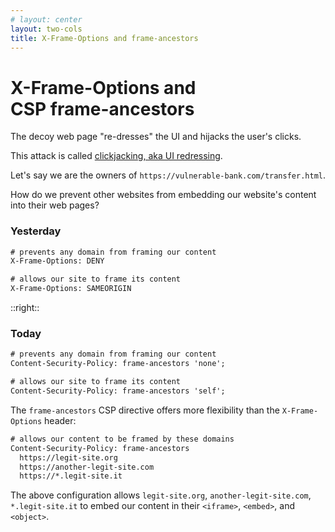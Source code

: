 ```yaml
---
# layout: center
layout: two-cols
title: X-Frame-Options and frame-ancestors
---
```

<h1>X-Frame-Options and<br>CSP frame-ancestors</h1>

<Transform scale="0.9">

The decoy web page <span class="color:accent">"re-dresses"</span> the UI and <span class="color:accent">hijacks</span> the user's clicks.

This attack is called [clickjacking, aka UI redressing](https://portswigger.net/web-security/clickjacking).

<p>Let's say we are the owners of <code class="link-decoration-none">https://vulnerable-bank.com/transfer.html</code>.</p>

How do we prevent <span class="color:accent">other websites</span> from embedding <span class="color:accent">our website's content</span> into their web pages?

### Yesterday

```txt
# prevents any domain from framing our content
X-Frame-Options: DENY

# allows our site to frame its content
X-Frame-Options: SAMEORIGIN
```

</Transform>

::right::

<Transform scale="0.9">

### Today

```txt
# prevents any domain from framing our content
Content-Security-Policy: frame-ancestors 'none';

# allows our site to frame its content
Content-Security-Policy: frame-ancestors 'self';
```

The `frame-ancestors` CSP directive offers more flexibility than the `X-Frame-Options` header:

```txt
# allows our content to be framed by these domains
Content-Security-Policy: frame-ancestors 
  https://legit-site.org 
  https://another-legit-site.com 
  https://*.legit-site.it
```

The above configuration allows `legit-site.org`, `another-legit-site.com`, `*.legit-site.it` to embed our content in their `<iframe>`, `<embed>`, and `<object>`.

</Transform>

<!--
The `X-Frame-Options` HTTP response header can be used to indicate whether or not a browser should be allowed to render a page in a `<frame>`, `<iframe>`, `<embed>` or `<object>`. Sites can use this to avoid clickjacking (aka UI redressing) attacks, by ensuring that their content is not embedded into other sites. With "content" we mean: a HTML document, a video, an image, a PDF file, etc. `<iframe>`, `<embed>` and `<object>` elements. `<iframe>`s are for embedding other web pages, and the other two allow you to embed external resources such as PDF files.

- [Clickjacking Defense Cheat Sheet](https://cheatsheetseries.owasp.org/cheatsheets/Clickjacking_Defense_Cheat_Sheet.html)
- [Difference between iframe, embed and object elements](https://stackoverflow.com/questions/16660559/difference-between-iframe-embed-and-object-elements)
- [From object to iframe — other embedding technologies](https://developer.mozilla.org/en-US/docs/Learn/HTML/Multimedia_and_embedding/Other_embedding_technologies)

A clickjacking attack can be combined with a CSRF attack. Clickjacking relies on deceiving users into interacting with content that they don't intend to interact with. If the user interaction triggers a cross-site request, the clickjacking attack is basically also a CSRF attack.

If the interaction triggered by clickjacking only affects the same site where the interaction occurred (i.e., a same-origin request), and doesn't involve exploiting the user's authenticated session on another website, then it's not considered a CSRF attack. It remains solely a clickjacking attack.
-->
